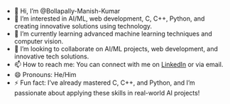 
- 👋 Hi, I’m @Bollapally-Manish-Kumar
- 👀 I’m interested in AI/ML, web development, C, C++, Python, and creating innovative solutions using technology.
- 🌱 I’m currently learning advanced machine learning techniques and computer vision.
- 💞️ I’m looking to collaborate on AI/ML projects, web development, and innovative tech solutions.
- 📫 How to reach me: You can connect with me on [LinkedIn](https://www.linkedin.com/in/bollapally-manish-kumar-83981425b/) or via email.
- 😄 Pronouns: He/Him
- ⚡ Fun fact: I’ve already mastered C, C++, and Python, and I’m passionate about applying these skills in real-world AI projects!


<!---
Bollapally-Manish-Kumar/Bollapally-Manish-Kumar is a ✨ special ✨ repository because its `README.md` (this file) appears on your GitHub profile.
You can click the Preview link to take a look at your changes.
--->
